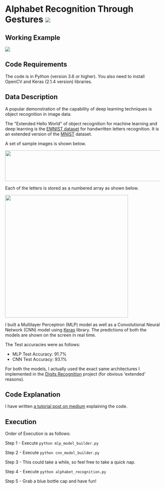 # Alphabet Recognition Through Gestures [![](https://img.shields.io/github/license/mashape/apistatus.svg)](https://github.com/akshaychandra21/Alphabet_Recognition_RealTime/blob/master/LICENSE.txt)

## Working Example
<img src="demo.gif">

## Code Requirements
The code is in Python (version 3.6 or higher). You also need to install OpenCV and Keras (2.1.4 version) libraries.

## Data Description
A popular demonstration of the capability of deep learning techniques is object recognition in image data.

The "Extended Hello World" of object recognition for machine learning and deep learning is the [EMNIST dataset](https://www.kaggle.com/crawford/emnist) for handwritten letters recognition. It is an extended version of the [MNIST](https://en.wikipedia.org/wiki/MNIST_database) dataset.

A set of sample images is shown below.

<img src="images/emnist_sample.png" width=600 height=100/>

Each of the letters is stored as a numbered array as shown below.

<img src="images/emnist_single_sample.png" width=400 height=400/>

I built a Multilayer Perceptron (MLP) model as well as a Convolutional Neural Network (CNN) model using [Keras](https://keras.io/) library. The predictions of both the models are shown on the screen in real time.

The Test accuracies were as follows:

* MLP Test Accuracy: 91.7%
* CNN Test Accuracy: 93.1%

For both the models, I actually used the exact same architectures I implemented in the [Digits Recognition](https://github.com/akshaychandra111/Digits_Recognition_RealTime) project (for obvious 'extended' reasons).

## Code Explanation
I have written [a tutorial post on medium](https://medium.com/@akshaychandra21/97e697b8fb86) explaining the code.

## Execution
Order of Execution is as follows:

Step 1 - Execute ``` python mlp_model_builder.py ```

Step 2 - Execute ``` python cnn_model_builder.py ```

Step 3 - This could take a while, so feel free to take a quick nap.

Step 4 - Execute ``` python alphabet_recognition.py ```

Step 5 - Grab a blue bottle cap and have fun!

